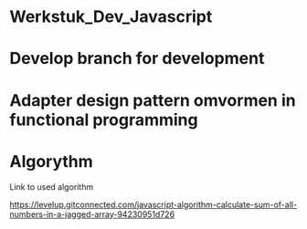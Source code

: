 # Werkstuk_Dev_Javascript

# Develop branch for development

# Adapter design pattern omvormen in functional programming

# Algorythm 
Link to used algorithm

 https://levelup.gitconnected.com/javascript-algorithm-calculate-sum-of-all-numbers-in-a-jagged-array-94230951d726